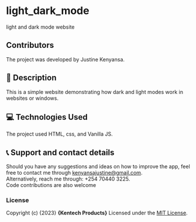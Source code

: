 # light_dark_mode
light and dark mode website

## Contributors
The project was developed by Justine Kenyansa.

## :flashlight: Description
This is a simple website demonstrating how dark and light modes work in websites or windows.
## :computer: Technologies Used
 The project used HTML, css, and Vanilla JS.
 ## :telephone_receiver: Support and contact details
Should you have any suggestions and ideas on how to improve the app, feel free to contact me through kenyansajustine@gmail.com. <br>
Alternatively, reach me through: +254 70440 3225. <br>
Code contributions are also welcome
### License
Copyright (c) {2023} **{Kentech Products}**
Licensed under the [MIT License](LICENSE).